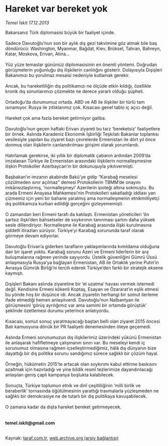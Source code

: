 # Hareket var bereket yok

*Temel İskit 17.12.2013*

<div class="yazi">Bakarsanız Türk diplomasisi büyük bir faaliyet içinde.<br/><br/>Sadece Davutoğlu’nun son bir aylık dış gezi takvimine göz atmak bile baş döndürücü: Washington, Myanmar, Bağdat, Kiev, Brüksel, Tahran, Bahreyn, Katar, Moskova, Erivan, Atina...<br/><br/>Yüz yüze temaslar günümüz diplomasisinin en önemli yöntemi. Doğrudan görüşmelerin yoğunluğu dış ilişkilerin canlılığını gösterir. Dolayısıyla Dışişleri Bakanımızı bu yorulmaz mesaisi nedeniyle kutlamak gerekir.<br/><br/>Ancak, bu hareketliliğin dış politikamızı ne ölçüde etkin kıldığı, özellikle kronik dış sorunlarımızı çözmekte ne derece yararlı olduğu şüpheli.<br/><br/>Ortadoğu’da durumumuz ortada. ABD ve AB ile ilişkiler bir türlü tam ısınamıyor. Rusya ile zıtlıklarımız çok. Kısacası genel tablo iç açıcı değil.<br/><br/>Hareket çok ama fazla bereket getirmiyor galiba.<br/><br/>Davutoğlu’nun geçen haftaki Erivan ziyareti bu tarz ‘bereketsiz’ faaliyetlere bir örnek. Aslında Karadeniz Ekonomik İşbirliği Teşkilatı Bakanlar toplantısı vesilesiyle yapılan bu ziyaret bazı çevrelerde Ermenistan ile dört yıl önce donmuş olan ilişkilerin canlandırılması girişimi olarak yorumlandı.<br/><br/>Hatırlamak gerekirse, iki yıllık bir diplomatik çabanın ardından 2009’da imzalanan Türkiye ile Ermenistan arasındaki ilişkilerin normalleşmesine ilişkin Protokoller Azerbaycan’ın bir dokunuşuyla yıkılıvermişti.<br/><br/>Başbakan’ın imzanın akabinde Bakü’ye gidip “Karabağ meselesi çözülmeden sınır açılmaz” demesi Protokollerin TBMM’de onayını imkânsızlaştırmış, ‘normalleşmeyi’ Azerilerin ipoteği altına sokmuştu. Bu arada Ermeni Anayasa Mahkemesi’nin Protokolleri sakatladığı iddiası yan çizmemiz için yeni bir bahane yaratmış ama normalleşmenin etnikmilliyetçi dış politikamıza kurban edildiği gerçeğini gizleyememişti.<br/><br/>O zamandan beri Ermeni tarafı da katılaştı. Ermenistan yöneticileri ‘ön şartsız ilişki’den bahsetseler de soykırımın tanınması şartını daha yüksek sesle dillendiriyor. Normalleşme ile Karabağ arasında ilişki kurulmasına şiddetli itirazları sürüyor. Türkiye’yi Karabağ sorununda taraf olarak görmeye devam ediyorlar.<br/><br/>Davutoğlu Erivan’a giderken tarafların yaklaşımlarında kımıldama olduğuna dair bir işaret yoktu. Karabağ sorunu Azeri ve Ermeni liderlerin bir ara buluşmalarına rağmen yerinde sayıyordu. Üstelik güvenliğini Gümrü Üssü anlaşmasıyla Rusya’ya bağlayan Ermenistan, AB ile Ortaklık yerine Putin’in Avrasya Gümrük Birliği’ni tercih ederek Türkiye’den farklı bir stratejik eksene kaymıştı.<br/><br/>Dışişleri Bakanı aslında ziyaretine bir ‘el uzatma’ havası vermek istemedi değil. Kendisine Ermeni kökenli Koptaş, Esayan ve Özararat’ın eşlik etmesi bu yönde hoş bir düşünce idi. Ancak ziyaretin herhangi bir somut ilerleme ifade etmediği hemen anlaşılıverdi. Davutoğlu’nun Nalbantyan ile görüşmesini ‘görüş ayrılığımız var ama samimi bir ortamda görüştük’ şeklinde özetlemesi durumu yeterince anlatıyordu.<br/><br/>Kısacası, somut sonuç yaratmayacağı baştan belli olan ziyaret 2015 öncesi Batı kamuoyuna dönük bir PR faaliyeti denemesinden öteye geçemedi.<br/><br/>Aslında Ermeni sorunumuzun dış ilişkilerimiz üzerindeki yükünü Ermenistan ile anlaşarak hafifletmeye çalışmanın sınırı var. Bu meseleyi kendi iç sorunumuz olmasına rağmen içselleştirmediğimiz, hâlâ dış dünyanın bize dayattığı bir dış politika sorunu sandığımız sürece sağlıklı bir çözüm hayal.<br/><br/>Örneğin, hükümetin 2015’te artacak olan soykırımı kabul ettirme baskısını azaltmak için hazırladığı ve yine bildik resmî tezlerimize dayandırılacağı anlaşılan geniş çaplı kampanya boşlukta kalabilecek.<br/><br/>Sonuçta, Türkiye toplumun etnik ve dinî çeşitliliğinin ‘milli birlik ve beraberlik’ tornasında öğütülmesinin yarattığı travmalarla yüzleşmeden ne sağlıklı bir demokrasiye ne de tutarlı bir dış politikaya kavuşabilecek.<br/><br/>O zamana kadar da dışta hareket bereket getirmeyecek.<br/><br/><br/><b>temel.iskit@gmail.com<br/></b><br/>
</div>

Kaynak: [taraf.com.tr](http://www.taraf.com.tr:80/temel-iskit/makale-hareket-var-bereket-yok.htm), [web.archive.org (arşiv bağlantısı)](http://web.archive.org/web/20131221003115/http://www.taraf.com.tr:80/temel-iskit/makale-hareket-var-bereket-yok.htm)
